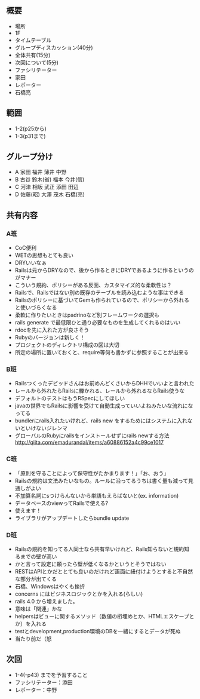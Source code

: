 概要
---

+ 場所
 + 1F
+ タイムテーブル
 + グループディスカッション(40分)
 + 全体共有(15分)
 + 次回について(5分)
+ ファシリテーター
 + 家田
+ レポーター
 + 石橋亮

範囲
---

+ 1-2(p25から)
+ 1-3(p31まで)

グループ分け
---

+ A 家田 福井 薄井 中野
+ B 古谷 鈴木(省) 福本 今井(信)
+ C 河津  相坂 武正 添田 田辺
+ D 佐藤(昭) 大澤 茂木 石橋(亮)

共有内容
---

### A班

+ CoC便利
+ WETの思想もとても良い
+ DRYいいなぁ
+ Railsは元からDRYなので、後から作るときにDRYであるように作るというのがマナー
+ こういう規約、ポリシーがある反面、カスタマイズ的な柔軟性は？
 + Railsで、Railsではない別の既存のテーブルを読み込むような事はできる
 + Railsのポリシーに基づいてGemも作られているので、ポリシーから外れると使いづらくなる
 + 柔軟に作りたいときはpadrinoなど別フレームワークの選択も
+ rails generate で最低限ひと通り必要なものを生成してくれるのはいい
+ rdocを先に入れた方が良さそう
+ Rubyのバージョンは新しく！
+ プロジェクトのディレクトリ構成の図は大切
 + 所定の場所に置いておくと、require等何も書かずに参照することが出来る

### B班

+ Railsつくったデビッドさんはお前めんどくさいからDHHでいいよと言われた
+ レールから外れたらRailsに轢かれる、レールから外れるならRails使うな
+ デフォルトのテストはもうRSpecにしてほしい
+ javaの世界でもRailsに影響を受けて自動生成っていいよねみたいな流れになってる
+ bundlerにrails入れたいけれど、rails new をするためにはシステムに入れないといけないジレンマ
 + グローバルのRubyにrailsをインストールせずにrails newする方法
   http://qiita.com/emadurandal/items/a60886152a4c99ce1017

### C班

+ 「原則を守ることによって保守性がたかまります！」「お、おう」
+ Railsの規約は文法みたいなもの。ルールに沿ってるうちは書く量も減って見通しがよい
+ 不加算名詞にsつけらんないから単語もえらばないと(ex. information)
+ データベースのviewってRailsで使える?
 + 使えます！
+ ライブラリがアップデートしたらbundle update

### D班

+ Railsの規約を知ってる人同士なら共有早いけれど、Rails知らないと規約知るまでの壁が高い
 + かと言って設定に頼ったら壁が低くなるかというとそうではない
+ RESTはAPIとかだととても良いのだけれど画面に紐付けようとすると不自然な部分が出てくる
+ 石橋、Windowsはやくも挫折
+ concerns にはビジネスロジックとかを入れる(らしい)
 + rails 4.0 から増えました。
 + 意味は「関連」かな
+ helpersはビューに関するメソッド（数値の桁埋めとか、HTMLエスケープとか）を入れる
+ testとdevelopment,production環境のDBを一緒にするとデータが死ぬ
 + 当たり前だ（怒

次回
---

+ 1-4(-p43) までを予習すること
+ ファシリテーター：添田
+ レポーター：中野

